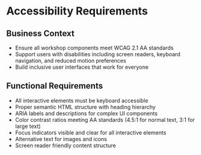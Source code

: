 # Accessibility Requirements

## Business Context

- Ensure all workshop components meet WCAG 2.1 AA standards
- Support users with disabilities including screen readers, keyboard navigation, and reduced motion preferences
- Build inclusive user interfaces that work for everyone

## Functional Requirements

- All interactive elements must be keyboard accessible
- Proper semantic HTML structure with heading hierarchy
- ARIA labels and descriptions for complex UI components
- Color contrast ratios meeting AA standards (4.5:1 for normal text, 3:1 for large text)
- Focus indicators visible and clear for all interactive elements
- Alternative text for images and icons
- Screen reader friendly content structure
